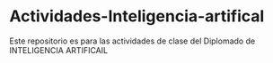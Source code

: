 # Actividades-Inteligencia-artifical
Este repositorio es para las actividades de clase del Diplomado de INTELIGENCIA ARTIFICAIL
